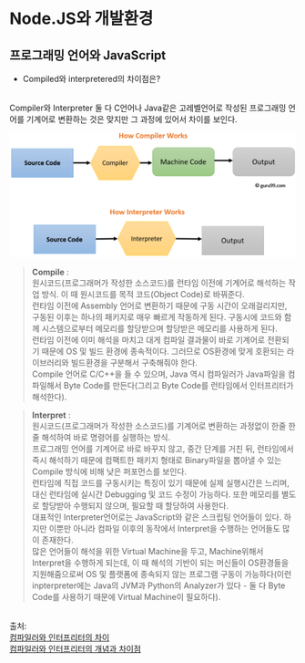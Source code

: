 # Node.JS와 개발환경

## 프로그래밍 언어와 JavaScript
-  Compiled와 interpretered의 차이점은?
  <br>
  Compiler와 Interpreter 둘 다 C언어나 Java같은 고레벨언어로 작성된 프로그래밍 언어를 기계어로 변환하는 것은 맞지만 그 과정에 있어서 차이를 보인다. <br>

  ![이미지](compile_interpret.png)
  <br>

> <b>Compile</b> : <br>원시코드(프로그래머가 작성한 소스코드)를 런타임 이전에 기계어로 해석하는 작업 방식. 이 때 원시코드를 목적 코드(Object Code)로 바꿔준다. <br>
런타임 이전에 Assembly 언어로 변환하기 때문에 구동 시간이 오래걸리지만, 구동된 이후는 하나의 패키지로 매우 빠르게 작동하게 된다. 구동시에 코드와 함께 시스템으로부터 메모리를 할당받으며 할당받은 메모리를 사용하게 된다. <br>
런타임 이전에 이미 해석을 마치고 대게 컴파일 결과물이 바로 기계어로 전환되기 때문에 OS 및 빌드 환경에 종속적이다. 그러므로 OS환경에 맞게 호환되는 라이브러리와 빌드환경을 구분해서 구축해줘야 한다. <br>
Compile 언어로 C/C++을 들 수 있으며, Java 역시 컴파일러가 Java파일을 컴파일해서 Byte Code를 만든다(그리고 Byte Code를 런타임에서 인터프리터가 해석한다).

> <b>Interpret</b> : <br>
원시코드(프로그래머가 작성한 소스코드)를 기계어로 변환하는 과정없이 한줄 한줄 해석하여 바로 명령어를 실행하는 방식. <br>
프로그래밍 언어를 기계어로 바로 바꾸지 않고, 중간 단계를 거친 뒤, 런타임에서 즉시 해석하기 때문에 컴팩트한 패키지 형태로 Binary파일을 뽑아낼 수 있는 Compile 방식에 비해 낮은 퍼포먼스를 보인다.<br>
런타임에 직접 코드를 구동시키는 특징이 있기 때문에 실제 실행시간은 느리며, 대신 런타임에 실시간 Debugging 및 코드 수정이 가능하다. 또한 메모리를 별도로 할당받아 수행되지 않으며, 필요할 때 할당하여 사용한다. <br>
대표적인 Interpreter언어로는 JavaScript와 같은 스크립팅 언어들이 있다. 하지만 이뿐만 아니라 컴파일 이후의 동작에서 Interpret을 수행하는 언어들도 많이 존재한다.<br>
많은 언어들이 해석을 위한 Virtual Machine을 두고, Machine위해서 Interpret을 수행하게 되는데, 이 때 해석의 기반이 되는 머신들이 OS환경들을 지원해줌으로써 OS 및 플랫폼에 종속되지 않는 프로그램 구동이 가능하다(이런 inpterpreter에는 Java의 JVM과 Python의 Analyzer가 있다 - 둘 다 Byte Code를 사용하기 때문에 Virtual Machine이 필요하다).

<br>
출처: <br>
<a href="https://m.blog.naver.com/ehcibear314/221228200531" target="_blank">컴파일러와 인터프리터의 차이</a><br>
<a href="https://jins-dev.tistory.com/entry/Compiler-%EC%99%80-Interpreter-%EC%9D%98-%EA%B0%9C%EB%85%90%EA%B3%BC-%EC%B0%A8%EC%9D%B4%EC%A0%90" target="_blank">컴파일러와 인터프리터의 개념과 차이점</a>
